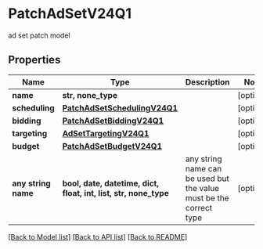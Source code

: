 # PatchAdSetV24Q1

ad set patch model

## Properties
Name | Type | Description | Notes
------------ | ------------- | ------------- | -------------
**name** | **str, none_type** |  | [optional] 
**scheduling** | [**PatchAdSetSchedulingV24Q1**](PatchAdSetSchedulingV24Q1.md) |  | [optional] 
**bidding** | [**PatchAdSetBiddingV24Q1**](PatchAdSetBiddingV24Q1.md) |  | [optional] 
**targeting** | [**AdSetTargetingV24Q1**](AdSetTargetingV24Q1.md) |  | [optional] 
**budget** | [**PatchAdSetBudgetV24Q1**](PatchAdSetBudgetV24Q1.md) |  | [optional] 
**any string name** | **bool, date, datetime, dict, float, int, list, str, none_type** | any string name can be used but the value must be the correct type | [optional]

[[Back to Model list]](../README.md#documentation-for-models) [[Back to API list]](../README.md#documentation-for-api-endpoints) [[Back to README]](../README.md)


